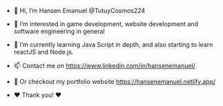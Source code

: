 - 👋 Hi, I’m Hansen Emanuel @TutuyCosmos224
- 👀 I’m interested in game development, website development and software engineering in general
- 🌱 I’m currently learning Java Script in depth, and also starting to learn reactJS and Node.js.

- 📫 Contact me on https://www.linkedin.com/in/hansenemanuel/
- 📶 Or checkout my portfolio website https://hansenemanuel.netlify.app/
- ❤ Thank you! ❤

<!---
TutuyCosmos224/TutuyCosmos224 is a ✨ special ✨ repository because its `README.md` (this file) appears on your GitHub profile.
You can click the Preview link to take a look at your changes.
--->
